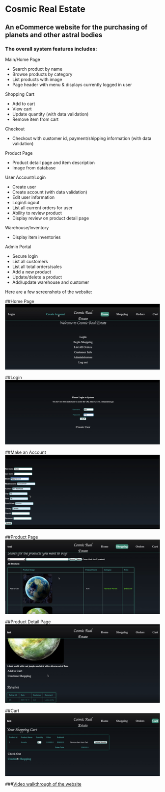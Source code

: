 # Cosmic Real Estate 
## An eCommerce website for the purchasing of planets and other astral bodies

### The overall system features includes:

Main/Home Page 
- Search product by name
- Browse products by category 
- List products with image
- Page header with menu & displays currently logged in user

Shopping Cart
- Add to cart
- View cart
- Update quantity (with data validation)
- Remove item from cart

Checkout
- Checkout with customer id, payment/shipping information (with data validation)

Product Page
- Product detail page and item description 
- Image from database

User Account/Login
- Create user
- Create account (with data validation)
- Edit user information
- Login/Logout
- List all current orders for user
- Ability to review product
- Display review on product detail page

Warehouse/Inventory
- Display item inventories

Admin Portal
- Secure login
- List all customers
- List all total orders/sales
- Add a new product
- Update/delete a product
- Add/update warehouse and customer

Here are a few screenshots of the website:

##Home Page
![Home Page](images/homepage.png)

##Login
![Login](images/login.png)

##Make an Account
![Make Account](images/makeacc.png)

##Product Page
![Product Page](images/prodpage.png)

##Product Detail Page
![Product Detail Page](images/specprodpage.png)

##Cart
![Cart](images/cartpage.png)

###[Video walkthrough of the website](https://youtu.be/4kr8tzlHhto)

